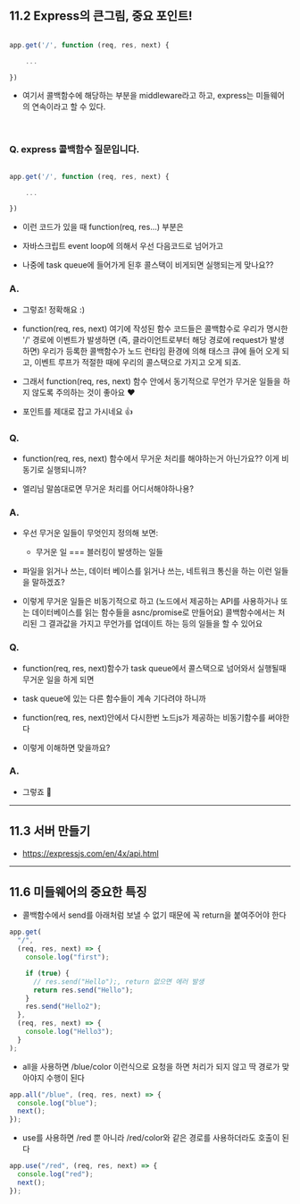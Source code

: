 ## 11.2 Express의 큰그림, 중요 포인트!

```js

app.get('/', function (req, res, next) {

    ...

})

```

- 여기서 콜백함수에 해당하는 부분을 middleware라고 하고, express는 미들웨어의 연속이라고 할 수 있다.

<br/>

### Q. express 콜백함수 질문입니다.

```js

app.get('/', function (req, res, next) {

    ...

})

```

- 이런 코드가 있을 때 function(req, res...) 부분은

- 자바스크립트 event loop에 의해서 우선 다음코드로 넘어가고

- 나중에 task queue에 들어가게 된후 콜스택이 비게되면 실행되는게 맞나요??

### A.

- 그렇죠! 정확해요 :)

- function(req, res, next) 여기에 작성된 함수 코드들은 콜백함수로 우리가 명시한 '/' 경로에 이벤트가 발생하면 (즉, 클라이언트로부터 해당 경로에 request가 발생하면) 우리가 등록한 콜백함수가 노드 런타임 환경에 의해 태스크 큐에 들어 오게 되고, 이벤트 루프가 적절한 때에 우리의 콜스택으로 가지고 오게 되죠.

- 그래서 function(req, res, next) 함수 안에서 동기적으로 무언가 무거운 일들을 하지 않도록 주의하는 것이 좋아요 ❤️

- 포인트를 제대로 잡고 가시네요 👍

### Q.

- function(req, res, next) 함수에서 무거운 처리를 해야하는거 아닌가요?? 이게 비동기로 실행되니까?

- 엘리님 말씀대로면 무거운 처리를 어디서해야하나용?

### A.

- 우선 무거운 일들이 무엇인지 정의해 보면:

  - 무거운 일 === 블러킹이 발생하는 일들

- 파일을 읽거나 쓰는, 데이터 베이스를 읽거나 쓰는, 네트워크 통신을 하는 이런 일들을 말하겠죠?

- 이렇게 무거운 일들은 비동기적으로 하고 (노드에서 제공하는 API를 사용하거나 또는 데이터베이스를 읽는 함수들을 asnc/promise로 만들어요) 콜백함수에서는 처리된 그 결과값을 가지고 무언가를 업데이트 하는 등의 일들을 할 수 있어요

### Q.

- function(req, res, next)함수가 task queue에서 콜스택으로 넘어와서 실행될때 무거운 일을 하게 되면

- task queue에 있는 다른 함수들이 계속 기다려야 하니까

- function(req, res, next)안에서 다시한번 노드js가 제공하는 비동기함수를 써야한다

- 이렇게 이해하면 맞을까요?

### A.

- 그렇죠 🙌

---

## 11.3 서버 만들기

- https://expressjs.com/en/4x/api.html

---

## 11.6 미들웨어의 중요한 특징

- 콜백함수에서 send를 아래처럼 보낼 수 없기 때문에 꼭 return을 붙여주어야 한다

```js
app.get(
  "/",
  (req, res, next) => {
    console.log("first");

    if (true) {
      // res.send("Hello");, return 없으면 에러 발생
      return res.send("Hello");
    }
    res.send("Hello2");
  },
  (req, res, next) => {
    console.log("Hello3");
  }
);
```

- all을 사용하면 /blue/color 이런식으로 요청을 하면 처리가 되지 않고 딱 경로가 맞아야지 수행이 된다

```js
app.all("/blue", (req, res, next) => {
  console.log("blue");
  next();
});
```

- use를 사용하면 /red 뿐 아니라 /red/color와 같은 경로를 사용하더라도 호출이 된다

```js
app.use("/red", (req, res, next) => {
  console.log("red");
  next();
});
```
